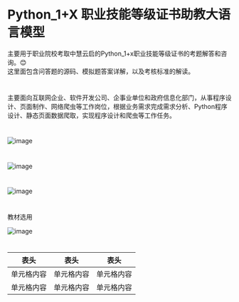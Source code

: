 # Python_1+X 职业技能等级证书助教大语言模型


主要用于职业院校考取中慧云启的Python_1+x职业技能等级证书的考题解答和咨询。😊  
这里面包含问答题的源码、模拟题答案详解，以及考核标准的解读。  
#
主要面向互联网企业、软件开发公司、企事业单位和政府信息化部门，从事程序设计、页面制作、网络爬虫等工作岗位，根据业务需求完成需求分析、Python程序设计、静态页面数据爬取，实现程序设计和爬虫等工作任务。
#


![image](https://github.com/mmb135/python_tutor/assets/156198133/799122b6-cc55-437a-9637-ad99d13a531f)
#

![image](https://github.com/mmb135/python_tutor/assets/156198133/ab0f6b5f-9128-4b62-9b3a-820778102a2e)

#
![image](https://github.com/mmb135/python_tutor/assets/156198133/4b6bace5-8568-4793-87d1-6e8678163fe5)


#
教材选用

![image](https://github.com/mmb135/python_tutor/assets/156198133/8995537c-9ca1-4272-8371-88679396650b)

#
表头 | 表头  | 表头
---- | ----- | ------  
单元格内容 | 单元格内容 | 单元格内容 
单元格内容 | 单元格内容 | 单元格内容 
